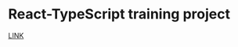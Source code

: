 # React-TypeScript training project

[LINK](https://vladyslav-harkusha.github.io/react_typescript_learn_project/)